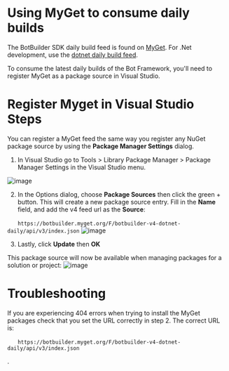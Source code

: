 # Using MyGet to consume daily builds
The BotBuilder SDK daily build feed is found on [MyGet](https://botbuilder.myget.org). For .Net development, use the [dotnet daily build feed](https://botbuilder.myget.org/gallery/botbuilder-v4-dotnet-daily). 

To consume the latest daily builds of the Bot Framework, you'll need to register MyGet as a package source in Visual Studio. 

# Register Myget in Visual Studio Steps
You can register a MyGet feed the same way you register any NuGet package source by using the **Package Manager Settings** dialog.

1. In Visual Studio go to Tools > Library Package Manager > Package Manager Settings in the Visual Studio menu.

![image](https://user-images.githubusercontent.com/11055362/45443270-066e7380-b679-11e8-9279-725fa9690d35.png)

2. In the Options dialog, choose **Package Sources** then click the green + button.  This will create a new package source entry.  Fill in the **Name** field, and add the v4 feed url as the **Source**: 

&nbsp;&nbsp;&nbsp;&nbsp;&nbsp;&nbsp;`https://botbuilder.myget.org/F/botbuilder-v4-dotnet-daily/api/v3/index.json`
![image](https://user-images.githubusercontent.com/11055362/45443422-78df5380-b679-11e8-947b-4e9530379ca8.png)

3. Lastly, click **Update** then **OK**

This package source will now be available when managing packages for a solution or project:
![image](https://user-images.githubusercontent.com/11055362/45443611-0ae75c00-b67a-11e8-8767-29a1a6ac3485.png)

# Troubleshooting
If you are experiencing 404 errors when trying to install the MyGet packages check that you set the URL correctly in step 2. The correct URL is:

&nbsp;&nbsp;&nbsp;&nbsp;&nbsp;&nbsp;`https://botbuilder.myget.org/F/botbuilder-v4-dotnet-daily/api/v3/index.json`

.


